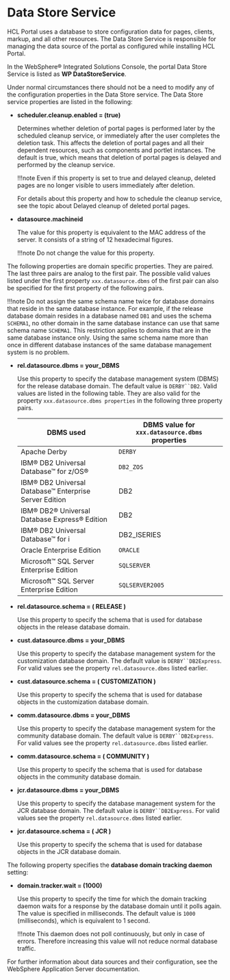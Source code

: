 # Data Store Service

HCL Portal uses a database to store configuration data for pages, clients, markup, and all other resources. The Data Store Service is responsible for managing the data source of the portal as configured while installing HCL Portal.

In the WebSphere® Integrated Solutions Console, the portal Data Store Service is listed as **WP DataStoreService**.

Under normal circumstances there should not be a need to modify any of the configuration properties in the Data Store service. The Data Store service properties are listed in the following:

-   **scheduler.cleanup.enabled = (true)**

    Determines whether deletion of portal pages is performed later by the scheduled cleanup service, or immediately after the user completes the deletion task. This affects the deletion of portal pages and all their dependent resources, such as components and portlet instances. The default is true, which means that deletion of portal pages is delayed and performed by the cleanup service.

    !!!note
        Even if this property is set to true and delayed cleanup, deleted pages are no longer visible to users immediately after deletion.

    For details about this property and how to schedule the cleanup service, see the topic about Delayed cleanup of deleted portal pages.

-   **datasource.machineid**

    The value for this property is equivalent to the MAC address of the server. It consists of a string of 12 hexadecimal figures.

    !!!note
        Do not change the value for this property.


The following properties are domain specific properties. They are paired. The last three pairs are analog to the first pair. The possible valid values listed under the first property `xxx.datasource.dbms` of the first pair can also be specified for the first property of the following pairs.

!!!note
    Do not assign the same schema name twice for database domains that reside in the same database instance. For example, if the release database domain resides in a database named `DB1` and uses the schema `SCHEMA1`, no other domain in the same database instance can use that same schema name `SCHEMA1`. This restriction applies to domains that are in the same database instance only. Using the same schema name more than once in different database instances of the same database management system is no problem.

-   **rel.datasource.dbms = your_DBMS**

    Use this property to specify the database management system (DBMS) for the release database domain. The default value is `DERBY``DB2`. Valid values are listed in the following table. They are also valid for the property `xxx.datasource.dbms properties` in the following three property pairs.

    |DBMS used|DBMS value for `xxx.datasource.dbms` properties|
    |---------|-----------------------------------------------|
    |Apache Derby|`DERBY`|
    |IBM® DB2 Universal Database™ for z/OS®|`DB2_ZOS`|
    |IBM® DB2 Universal Database™ Enterprise Server Edition|DB2|
    |IBM® DB2® Universal Database Express® Edition|DB2|
    |IBM® DB2 Universal Database™ for i|DB2_ISERIES|
    |Oracle Enterprise Edition|`ORACLE`|
    |Microsoft™ SQL Server Enterprise Edition|`SQLSERVER`|
    |Microsoft™ SQL Server Enterprise Edition|`SQLSERVER2005`|

-   **rel.datasource.schema = ( RELEASE )**

    Use this property to specify the schema that is used for database objects in the release database domain.

-   **cust.datasource.dbms = your_DBMS**

    Use this property to specify the database management system for the customization database domain. The default value is `DERBY``DB2Express`. For valid values see the property `rel.datasource.dbms` listed earlier.

-   **cust.datasource.schema = ( CUSTOMIZATION )**

    Use this property to specify the schema that is used for database objects in the customization database domain.

-   **comm.datasource.dbms = your_DBMS**

    Use this property to specify the database management system for the community database domain. The default value is `DERBY``DB2Express`. For valid values see the property `rel.datasource.dbms` listed earlier.

-   **comm.datasource.schema = ( COMMUNITY )**

    Use this property to specify the schema that is used for database objects in the community database domain.

-   **jcr.datasource.dbms = your_DBMS**

    Use this property to specify the database management system for the JCR database domain. The default value is `DERBY``DB2Express`. For valid values see the property `rel.datasource.dbms` listed earlier.

-   **jcr.datasource.schema = ( JCR )**

    Use this property to specify the schema that is used for database objects in the JCR database domain.


The following property specifies the **database domain tracking daemon** setting:

-   **domain.tracker.wait = (1000)**

    Use this property to specify the time for which the domain tracking daemon waits for a response by the database domain until it polls again. The value is specified in milliseconds. The default value is `1000` (milliseconds), which is equivalent to 1 second.

    !!!note
        This daemon does not poll continuously, but only in case of errors. Therefore increasing this value will not reduce normal database traffic.


For further information about data sources and their configuration, see the WebSphere Application Server documentation.


